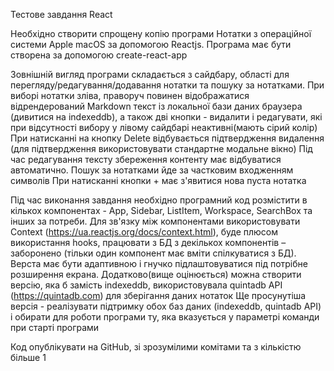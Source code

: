 Тестове завдання React
 
Необхідно створити спрощену копію програми Нотатки з операційної системи Apple macOS за допомогою Reactjs. Програма має бути створена за допомогою create-react-app

 
Зовнішній вигляд програми складається з сайдбару, області для перегляду/редагування/додавання нотатки та пошуку за нотатками.
При виборі нотатки зліва, праворуч повинен відображатися відрендерований Markdown текст із локальної бази даних браузера (дивитися на indexeddb), а також дві кнопки - видалити і редагувати, які при відсутності вибору у лівому сайдбарі неактивні(мають сірий колір)
При натисканні на кнопку Delete відбувається підтвердження видалення (для підтвердження використовувати стандартне модальне вікно)
Під час редагування тексту збереження контенту має відбуватися автоматично.
Пошук за нотатками йде за частковим входженням символів
При натисканні кнопки + має з'явитися нова пуста нотатка
 
Під час виконання завдання необхідно програмний код розмістити в кількох компонентах - App, Sidebar, ListItem, Workspace, SearchBox та інших за потреби. Для зв'язку між компонентами використовувати Context (https://ua.reactjs.org/docs/context.html), буде плюсом використання hooks, працювати з БД з декількох компонентів – заборонено (тільки один компонент має вміти спілкуватися з БД). Верста має бути адаптивною і гнучко підлаштовуватися під потрібне розширення екрана.
Додатково(вище оцінюється) можна створити версію, яка б замість indexeddb, використовувала quintadb API (https://quintadb.com) для зберігання даних нотаток
Ще просунутіша версія - реалізувати підтримку обох баз даних (indexeddb, quintadb API) і обирати для роботи програми ту, яка вказується у параметрі команди при старті програми
 
Код опублікувати на GitHub, зі зрозумілими комітами та з кількістю більше 1
